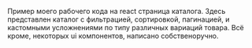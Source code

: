 Пример моего рабочего кода на react страница каталога. 
Здесь представлен каталог с фильтрацией, сортировкой, пагинацией, и кастомными усложнениями по типу различных вариаций товара.
Всё кроме, некоторых ui компонентов, написано собственоручно.  
